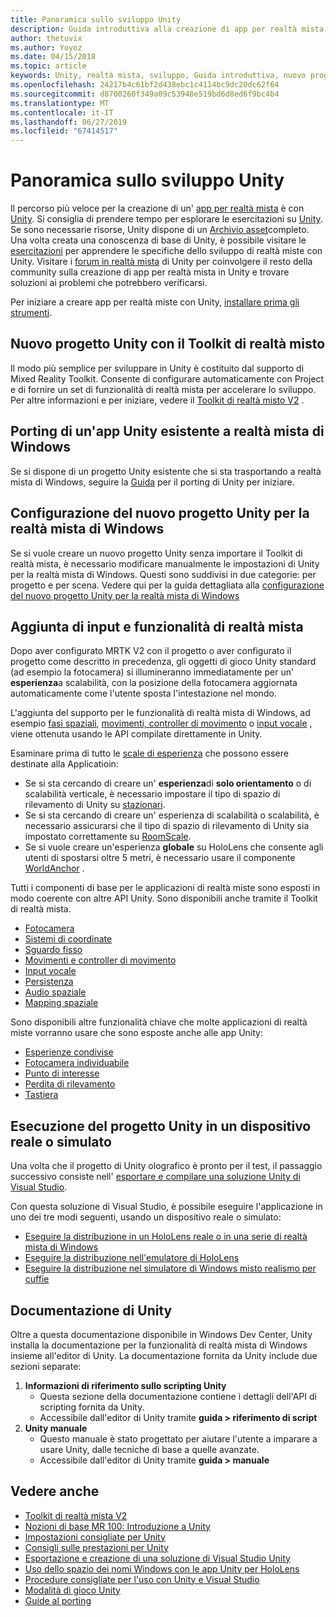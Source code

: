 ```yaml
---
title: Panoramica sullo sviluppo Unity
description: Guida introduttiva alla creazione di app per realtà mista in Unity.
author: thetuvix
ms.author: Yoyoz
ms.date: 04/15/2018
ms.topic: article
keywords: Unity, realtà mista, sviluppo, Guida introduttiva, nuovo progetto, porting, funzionalità, fotocamera, simulazione, emulazione, documentazione
ms.openlocfilehash: 24217b4c61bf2d438ebc1c4114bc9dc20dc62f64
ms.sourcegitcommit: d8700260f349a09c53948e519bd6d8ed6f9bc4b4
ms.translationtype: MT
ms.contentlocale: it-IT
ms.lasthandoff: 06/27/2019
ms.locfileid: "67414517"
---
```

# <a name="unity-development-overview"></a>Panoramica sullo sviluppo Unity

Il percorso più veloce per la creazione di un' [app per realtà mista](app-views.md) è con [Unity](http://aka.ms/HoloLensUnity). Si consiglia di prendere tempo per esplorare le esercitazioni su [Unity](https://unity3d.com/learn/tutorials). Se sono necessarie risorse, Unity dispone di un [Archivio asset](https://www.assetstore.unity3d.com/)completo. Una volta creata una conoscenza di base di Unity, è possibile visitare le [esercitazioni](tutorials.md) per apprendere le specifiche dello sviluppo di realtà miste con Unity. Visitare i [forum in realtà mista](http://forum.unity3d.com/forums/hololens.102/) di Unity per coinvolgere il resto della community sulla creazione di app per realtà mista in Unity e trovare soluzioni ai problemi che potrebbero verificarsi.


Per iniziare a creare app per realtà miste con Unity, [installare prima gli strumenti](install-the-tools.md). 

## <a name="new-unity-project-with-mixed-reality-toolkit"></a>Nuovo progetto Unity con il Toolkit di realtà misto 

Il modo più semplice per sviluppare in Unity è costituito dal supporto di Mixed Reality Toolkit. Consente di configurare automaticamente con Project e di fornire un set di funzionalità di realtà mista per accelerare lo sviluppo. Per altre informazioni e per iniziare, vedere il [Toolkit di realtà misto V2](mrtk-getting-started.md) . 

## <a name="porting-an-existing-unity-app-to-windows-mixed-reality"></a>Porting di un'app Unity esistente a realtà mista di Windows

Se si dispone di un progetto Unity esistente che si sta trasportando a realtà mista di Windows, seguire la [Guida](porting-guides.md) per il porting di Unity per iniziare.

## <a name="configuring-new-unity-project-for-windows-mixed-reality"></a>Configurazione del nuovo progetto Unity per la realtà mista di Windows

Se si vuole creare un nuovo progetto Unity senza importare il Toolkit di realtà mista, è necessario modificare manualmente le impostazioni di Unity per la realtà mista di Windows. Questi sono suddivisi in due categorie: per progetto e per scena. Vedere qui per la guida dettagliata alla [configurazione del nuovo progetto Unity per la realtà mista di Windows](Configure-Unity-Project.md)

## <a name="adding-mixed-reality-capabilities-and-inputs"></a>Aggiunta di input e funzionalità di realtà mista

Dopo aver configurato MRTK V2 con il progetto o aver configurato il progetto come descritto in precedenza, gli oggetti di gioco Unity standard (ad esempio la fotocamera) si illumineranno immediatamente per un' **esperienza**a scalabilità, con la posizione della fotocamera aggiornata automaticamente come l'utente sposta l'intestazione nel mondo.

L'aggiunta del supporto per le funzionalità di realtà mista di Windows, ad esempio [fasi spaziali](coordinate-systems.md#spatial-coordinate-systems), [movimenti, controller di movimento](gestures-and-motion-controllers-in-unity.md) o [input vocale](voice-input-in-unity.md) , viene ottenuta usando le API compilate direttamente in Unity. 

Esaminare prima di tutto le [scale di esperienza](coordinate-systems.md) che possono essere destinate alla Applicatioin:
* Se si sta cercando di creare un' **esperienza**di **solo orientamento** o di scalabilità verticale, è necessario impostare il tipo di spazio di rilevamento di Unity su [stazionari](coordinate-systems-in-unity.md#building-an-orientation-only-or-seated-scale-experience).
* Se si sta cercando di creare un'  esperienza di scalabilità o scalabilità, è necessario assicurarsi che il tipo di spazio di rilevamento di Unity sia impostato correttamente su [RoomScale](coordinate-systems-in-unity.md#building-an-orientation-only-or-seated-scale-experience).
* Se si vuole creare un'esperienza **globale** su HoloLens che consente agli utenti di spostarsi oltre 5 metri, è necessario usare il componente [WorldAnchor](coordinate-systems-in-unity.md#building-a-world-scale-experience) .

Tutti i componenti di base per le applicazioni di realtà miste sono esposti in modo coerente con altre API Unity. Sono disponibili anche tramite il Toolkit di realtà mista.
* [Fotocamera](camera-in-unity.md)
* [Sistemi di coordinate](coordinate-systems-in-unity.md)
* [Sguardo fisso](gaze-in-unity.md)
* [Movimenti e controller di movimento](gestures-and-motion-controllers-in-unity.md)
* [Input vocale](voice-input-in-unity.md)
* [Persistenza](persistence-in-unity.md)
* [Audio spaziale](spatial-sound-in-unity.md)
* [Mapping spaziale](spatial-mapping-in-unity.md)

Sono disponibili altre funzionalità chiave che molte applicazioni di realtà miste vorranno usare che sono esposte anche alle app Unity:
* [Esperienze condivise](shared-experiences-in-unity.md)
* [Fotocamera individuabile](locatable-camera-in-unity.md)
* [Punto di interesse](focus-point-in-unity.md)
* [Perdita di rilevamento](tracking-loss-in-unity.md)
* [Tastiera](keyboard-input-in-unity.md)

## <a name="running-your-unity-project-on-a-real-or-simulated-device"></a>Esecuzione del progetto Unity in un dispositivo reale o simulato

Una volta che il progetto di Unity olografico è pronto per il test, il passaggio successivo consiste nell' [esportare e compilare una soluzione Unity di Visual Studio](exporting-and-building-a-unity-visual-studio-solution.md).

Con questa soluzione di Visual Studio, è possibile eseguire l'applicazione in uno dei tre modi seguenti, usando un dispositivo reale o simulato:
* [Eseguire la distribuzione in un HoloLens reale o in una serie di realtà mista di Windows](using-visual-studio.md)
* [Eseguire la distribuzione nell'emulatore di HoloLens](using-the-hololens-emulator.md)
* [Eseguire la distribuzione nel simulatore di Windows misto realismo per cuffie](using-the-windows-mixed-reality-simulator.md)

## <a name="unity-documentation"></a>Documentazione di Unity

Oltre a questa documentazione disponibile in Windows Dev Center, Unity installa la documentazione per la funzionalità di realtà mista di Windows insieme all'editor di Unity. La documentazione fornita da Unity include due sezioni separate:
1. **Informazioni di riferimento sullo scripting Unity**
    * Questa sezione della documentazione contiene i dettagli dell'API di scripting fornita da Unity.
    * Accessibile dall'editor di Unity tramite **guida > riferimento di script**
2. **Unity manuale**
    * Questo manuale è stato progettato per aiutare l'utente a imparare a usare Unity, dalle tecniche di base a quelle avanzate.
    * Accessibile dall'editor di Unity tramite **guida > manuale**

## <a name="see-also"></a>Vedere anche
* [Toolkit di realtà mista V2](mrtk-getting-started.md)
* [Nozioni di base MR 100: Introduzione a Unity](holograms-100.md)
* [Impostazioni consigliate per Unity](recommended-settings-for-unity.md)
* [Consigli sulle prestazioni per Unity](performance-recommendations-for-unity.md)
* [Esportazione e creazione di una soluzione di Visual Studio Unity](exporting-and-building-a-unity-visual-studio-solution.md)
* [Uso dello spazio dei nomi Windows con le app Unity per HoloLens](using-the-windows-namespace-with-unity-apps-for-hololens.md)
* [Procedure consigliate per l'uso con Unity e Visual Studio](best-practices-for-working-with-unity-and-visual-studio.md)
* [Modalità di gioco Unity](unity-play-mode.md)
* [Guide al porting](porting-guides.md)
